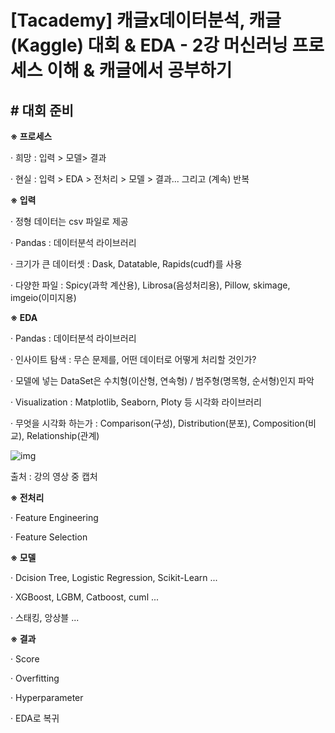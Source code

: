 ﻿

# ﻿[Tacademy] 캐글x데이터분석, 캐글(Kaggle) 대회 & EDA - 2강 머신러닝 프로세스 이해 & 캐글에서 공부하기



## **# 대회 준비**

**※ 프로세스**

  · 희망 : 입력 > 모델> 결과

  · 현실 : 입력 > EDA > 전처리 > 모델 > 결과... 그리고 (계속) 반복



**※ 입력**

  · 정형 데이터는 csv 파일로 제공

  · Pandas : 데이터분석 라이브러리

  · 크기가 큰 데이터셋 : Dask, Datatable, Rapids(cudf)를 사용

  · 다양한 파일 : Spicy(과학 계산용), Librosa(음성처리용), Pillow, skimage, imgeio(이미지용)



**※ EDA**

  · Pandas : 데이터분석 라이브러리

  · 인사이트 탐색 : 무슨 문제를, 어떤 데이터로 어떻게 처리할 것인가?

  · 모델에 넣는 DataSet은 수치형(이산형, 연속형) / 범주형(명목형, 순서형)인지 파악

  · Visualization : Matplotlib, Seaborn, Ploty 등 시각화 라이브러리

  · 무엇을 시각화 하는가 : Comparison(구성), Distribution(분포), Composition(비교), Relationship(관계)

![img](https://postfiles.pstatic.net/MjAyMTAxMjVfODIg/MDAxNjExNTU1MzQwMzU2.Qc_yYWhV7k0J9_xyrDTuHRiATbvKMGdgY4ISV6pDZ-sg.NDlWofHpBAXnUk3ogX8l2lAvkwe0ME_mduoyIQbINGYg.PNG.handuelly/image.png?type=w773)

출처 : 강의 영상 중 캡처



**※ 전처리**

  · Feature Engineering

  · Feature Selection



**※ 모델**

  · Dcision Tree, Logistic Regression, Scikit-Learn ...

  · XGBoost, LGBM, Catboost, cuml ... 

  · 스태킹, 앙상블 ...



**※ 결과** 

  · Score

  · Overfitting

  · Hyperparameter

  · EDA로 복귀